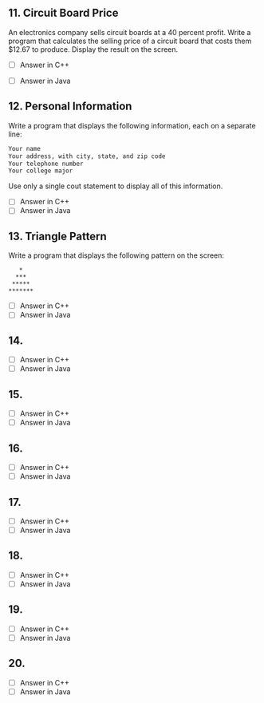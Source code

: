 <h2 id="11"> 11. Circuit Board Price </h2>

An electronics company sells circuit boards at a 40 percent profit. Write a program that calculates the selling price of a circuit board that costs them $12.67 to produce. Display the result on the screen.

- [ ] Answer in C++
- [ ] Answer in Java


<h2 id="12">12. Personal Information</h2>

Write a program that displays the following information, each on a separate line:

```markdown
Your name
Your address, with city, state, and zip code
Your telephone number
Your college major
```

Use only a single cout statement to display all of this information.

- [ ] Answer in C++
- [ ] Answer in Java

<h2 id="13">13. Triangle Pattern</h2>

Write a program that displays the following pattern on the screen:

```
   *
  ***
 *****
*******
```
 
- [ ] Answer in C++
- [ ] Answer in Java

<h2 id="14">14. </h2>


 
- [ ] Answer in C++
- [ ] Answer in Java

<h2 id="15">15. </h2>


 
- [ ] Answer in C++
- [ ] Answer in Java

<h2 id="16">16. </h2>


 
- [ ] Answer in C++
- [ ] Answer in Java

<h2 id="17">17. </h2>


 
- [ ] Answer in C++
- [ ] Answer in Java

<h2 id="18">18. </h2>


 
- [ ] Answer in C++
- [ ] Answer in Java

<h2 id="19">19. </h2>


 
- [ ] Answer in C++
- [ ] Answer in Java

<h2 id="20">20. </h2>


 
- [ ] Answer in C++
- [ ] Answer in Java

